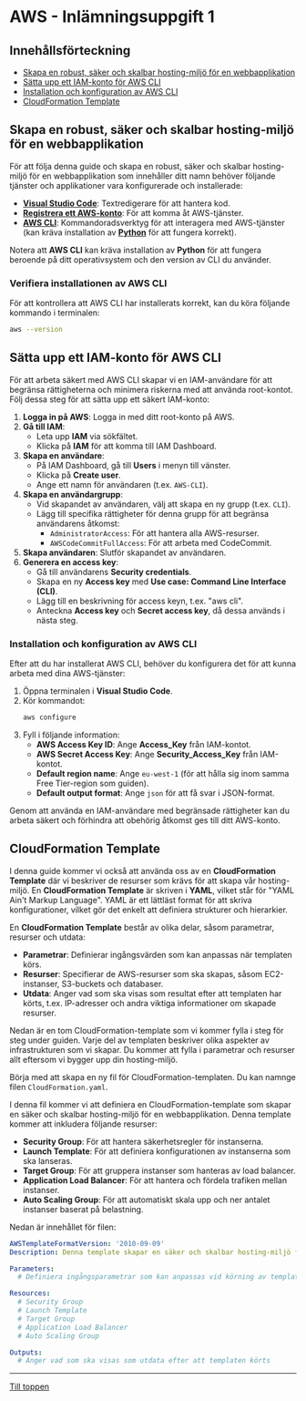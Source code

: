 # AWS - Inlämningsuppgift 1

## Innehållsförteckning
- [Skapa en robust, säker och skalbar hosting-miljö för en webbapplikation](#skapa-en-robust-säker-och-skalbar-hosting-miljö-för-en-webbapplikation)
- [Sätta upp ett IAM-konto för AWS CLI](#sätta-upp-ett-iam-konto-för-aws-cli)
- [Installation och konfiguration av AWS CLI](#installation-och-konfiguration-av-aws-cli)
- [CloudFormation Template](#cloudformation-template)

## Skapa en robust, säker och skalbar hosting-miljö för en webbapplikation

För att följa denna guide och skapa en robust, säker och skalbar hosting-miljö för en webbapplikation som innehåller ditt namn behöver följande tjänster och applikationer vara konfigurerade och installerade:

- **[Visual Studio Code](https://code.visualstudio.com/Download)**: Textredigerare för att hantera kod.
- **[Registrera ett AWS-konto](https://aws.amazon.com/free/)**: För att komma åt AWS-tjänster.
- **[AWS CLI](https://docs.aws.amazon.com/cli/latest/userguide/install-cliv2.html)**: Kommandoradsverktyg för att interagera med AWS-tjänster (kan kräva installation av **[Python](https://www.python.org/downloads/)** för att fungera korrekt).

Notera att **AWS CLI** kan kräva installation av **Python** för att fungera beroende på ditt operativsystem och den version av CLI du använder.

### Verifiera installationen av AWS CLI

För att kontrollera att AWS CLI har installerats korrekt, kan du köra följande kommando i terminalen:

```bash
aws --version
```

## Sätta upp ett IAM-konto för AWS CLI

För att arbeta säkert med AWS CLI skapar vi en IAM-användare för att begränsa rättigheterna och minimera riskerna med att använda root-kontot. Följ dessa steg för att sätta upp ett säkert IAM-konto:

1. **Logga in på AWS**: Logga in med ditt root-konto på AWS.
2. **Gå till IAM**:
   - Leta upp **IAM** via sökfältet.
   - Klicka på **IAM** för att komma till IAM Dashboard.
3. **Skapa en användare**:
   - På IAM Dashboard, gå till **Users** i menyn till vänster.
   - Klicka på **Create user**.
   - Ange ett namn för användaren (t.ex. `AWS-CLI`).
4. **Skapa en användargrupp**:
   - Vid skapandet av användaren, välj att skapa en ny grupp (t.ex. `CLI`).
   - Lägg till specifika rättigheter för denna grupp för att begränsa användarens åtkomst:
     - `AdministratorAccess`: För att hantera alla AWS-resurser.
     - `AWSCodeCommitFullAccess`: För att arbeta med CodeCommit.
5. **Skapa användaren**: Slutför skapandet av användaren.
6. **Generera en access key**:
   - Gå till användarens **Security credentials**.
   - Skapa en ny **Access key** med **Use case: Command Line Interface (CLI)**.
   - Lägg till en beskrivning för access keyn, t.ex. "aws cli".
   - Anteckna **Access key** och **Secret access key**, då dessa används i nästa steg.

### Installation och konfiguration av AWS CLI

Efter att du har installerat AWS CLI, behöver du konfigurera det för att kunna arbeta med dina AWS-tjänster:

1. Öppna terminalen i **Visual Studio Code**.
2. Kör kommandot:
   ```bash
   aws configure
   ```
3. Fyll i följande information:
   - **AWS Access Key ID**: Ange **Access_Key** från IAM-kontot.
   - **AWS Secret Access Key**: Ange **Security_Access_Key** från IAM-kontot.
   - **Default region name**: Ange `eu-west-1` (för att hålla sig inom samma Free Tier-region som guiden).
   - **Default output format**: Ange `json` för att få svar i JSON-format.

Genom att använda en IAM-användare med begränsade rättigheter kan du arbeta säkert och förhindra att obehörig åtkomst ges till ditt AWS-konto.

## CloudFormation Template

I denna guide kommer vi också att använda oss av en **CloudFormation Template** där vi beskriver de resurser som krävs för att skapa vår hosting-miljö. En **CloudFormation Template** är skriven i **YAML**, vilket står för "YAML Ain't Markup Language". YAML är ett lättläst format för att skriva konfigurationer, vilket gör det enkelt att definiera strukturer och hierarkier.

En **CloudFormation Template** består av olika delar, såsom parametrar, resurser och utdata:

- **Parametrar**: Definierar ingångsvärden som kan anpassas när templaten körs.
- **Resurser**: Specifierar de AWS-resurser som ska skapas, såsom EC2-instanser, S3-buckets och databaser.
- **Utdata**: Anger vad som ska visas som resultat efter att templaten har körts, t.ex. IP-adresser och andra viktiga informationer om skapade resurser.

Nedan är en tom CloudFormation-template som vi kommer fylla i steg för steg under guiden. Varje del av templaten beskriver olika aspekter av infrastrukturen som vi skapar. Du kommer att fylla i parametrar och resurser allt eftersom vi bygger upp din hosting-miljö.

Börja med att skapa en ny fil för CloudFormation-templaten. Du kan namnge filen `CloudFormation.yaml`.

I denna fil kommer vi att definiera en CloudFormation-template som skapar en säker och skalbar hosting-miljö för en webbapplikation. Denna template kommer att inkludera följande resurser:

- **Security Group**: För att hantera säkerhetsregler för instanserna.
- **Launch Template**: För att definiera konfigurationen av instanserna som ska lanseras.
- **Target Group**: För att gruppera instanser som hanteras av load balancer.
- **Application Load Balancer**: För att hantera och fördela trafiken mellan instanser.
- **Auto Scaling Group**: För att automatiskt skala upp och ner antalet instanser baserat på belastning.

Nedan är innehållet för filen:

```yaml
AWSTemplateFormatVersion: '2010-09-09'
Description: Denna template skapar en säker och skalbar hosting-miljö för en webbapplikation.

Parameters:
  # Definiera ingångsparametrar som kan anpassas vid körning av templaten

Resources:
  # Security Group
  # Launch Template
  # Target Group
  # Application Load Balancer
  # Auto Scaling Group

Outputs:
  # Anger vad som ska visas som utdata efter att templaten körts
```

---

[Till toppen](#aws---inlämningsuppgift-1)